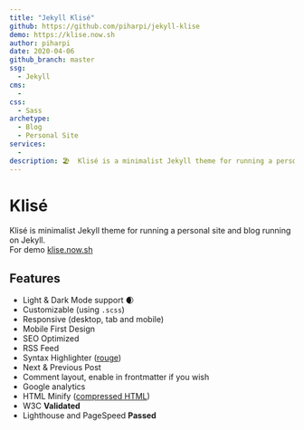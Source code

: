 ```yaml
---
title: "Jekyll Klisé"
github: https://github.com/piharpi/jekyll-klise
demo: https://klise.now.sh 
author: piharpi
date: 2020-04-06
github_branch: master
ssg:
  - Jekyll
cms:
  - 
css:
  - Sass
archetype:
  - Blog
  - Personal Site
services:
  -
description: 🏖  Klisé is a minimalist Jekyll theme for running a personal site or blog, light & dark mode support.
---
```


# Klisé

Klisé is minimalist Jekyll theme for running a personal site and blog running on Jekyll.<br>
For demo <a href="https://klise.now.sh" target="_blank">klise.now.sh</a>

## Features

- Light & Dark Mode support :waxing_crescent_moon:
- Customizable (using `.scss`)
- Responsive (desktop, tab and mobile)
- Mobile First Design
- SEO Optimized
- RSS Feed
- Syntax Highlighter ([rouge](https://github.com/rouge-ruby/rouge))
- Next & Previous Post
- Comment layout, enable in frontmatter if you wish
- Google analytics
- HTML Minify ([compressed HTML](https://github.com/penibelst/jekyll-compress-html))
- W3C **Validated**
- Lighthouse and PageSpeed **Passed**
